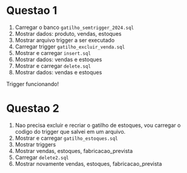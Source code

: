 # Questao 1

1. Carregar o banco `gatilho_semtrigger_2024.sql`
2. Mostrar dados: produto, vendas, estoques
3. Mostrar arquivo trigger a ser executado
4. Carregar trigger `gatilho_excluir_venda.sql`
5. Mostrar e carregar `insert.sql`
6. Mostrar dados: vendas e estoques
7. Mostrar e carregar `delete.sql`
8. Mostrar dados: vendas e estoques

Trigger funcionando!

# Questao 2

1. Nao precisa excluir e recriar o gatilho de estoques, vou carregar o codigo do trigger que salvei em um arquivo.
2. Mostrar e carregar `gatilho_estoques.sql`
3. Mostrar triggers
4. Mostrar vendas, estoques, fabricacao_prevista
5. Carregar `delete2.sql`
6. Mostrar novamente vendas, estoques, fabricacao_prevista

